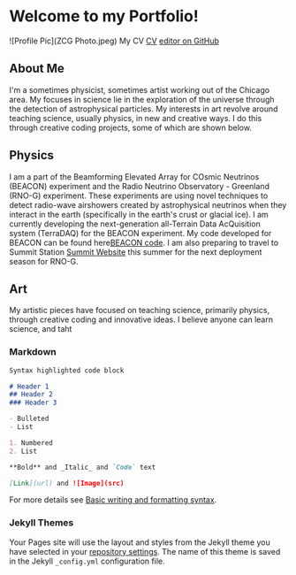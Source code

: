 # Welcome to my Portfolio!
![Profile Pic](ZCG Photo.jpeg)
My CV [CV](ZCurtisGinsbergCV.pdf)
[editor on GitHub](https://github.com/zcurtisginsberg/zcurtisginsberg.github.io/edit/main/README.md)

## About Me

I'm a sometimes physicist, sometimes artist working out of the Chicago area. My focuses in science lie in the exploration of the universe through the detection of astrophysical particles. My interests in art revolve around teaching science, usually physics, in new and creative ways. I do this through creative coding projects, some of which are shown below.

## Physics

I am a part of the Beamforming Elevated Array for COsmic Neutrinos (BEACON) experiment and the Radio Neutrino Observatory - Greenland (RNO-G) experiment. These experiments are using novel techniques to detect radio-wave airshowers created by astrophysical neutrinos when they interact in the earth (specifically in the earth's crust or glacial ice). I am currently developing the next-generation all-Terrain Data AcQuisition system (TerraDAQ) for the BEACON experiment. My code developed for BEACON can be found here[BEACON code](../beaconzach). I am also preparing to travel to Summit Station [Summit Website](https://geo-summit.org/) this summer for the next deployment season for RNO-G.

## Art

My artistic pieces have focused on teaching science, primarily physics, through creative coding and innovative ideas. I believe anyone can learn science, and taht 


### Markdown

```markdown
Syntax highlighted code block

# Header 1
## Header 2
### Header 3

- Bulleted
- List

1. Numbered
2. List

**Bold** and _Italic_ and `Code` text

[Link](url) and ![Image](src)
```

For more details see [Basic writing and formatting syntax](https://docs.github.com/en/github/writing-on-github/getting-started-with-writing-and-formatting-on-github/basic-writing-and-formatting-syntax).

### Jekyll Themes

Your Pages site will use the layout and styles from the Jekyll theme you have selected in your [repository settings](https://github.com/zcurtisginsberg/zcurtisginsberg.github.io/settings/pages). The name of this theme is saved in the Jekyll `_config.yml` configuration file.
